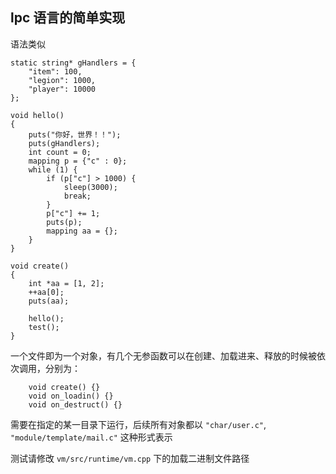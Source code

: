 ## lpc 语言的简单实现

语法类似
```
static string* gHandlers = {
    "item": 100,
    "legion": 1000,
    "player": 10000
};

void hello()
{
    puts("你好，世界！！");
    puts(gHandlers);
    int count = 0;
    mapping p = {"c" : 0};
    while (1) {
        if (p["c"] > 1000) {
            sleep(3000);
            break;
        }
        p["c"] += 1;
        puts(p);
        mapping aa = {};
    }
}

void create()
{
    int *aa = [1, 2];
    ++aa[0];
    puts(aa);

    hello();
    test();
}

```
一个文件即为一个对象，有几个无参函数可以在创建、加载进来、释放的时候被依次调用，分别为：
```
    void create() {}
    void on_loadin() {}
    void on_destruct() {}
```
需要在指定的某一目录下运行，后续所有对象都以
``"char/user.c"``, ``"module/template/mail.c"`` 这种形式表示

测试请修改 ``vm/src/runtime/vm.cpp`` 下的加载二进制文件路径
